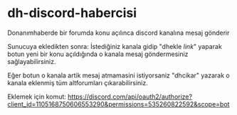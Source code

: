 # dh-discord-habercisi
Donanımhaberde bir forumda konu açılınca discord kanalına mesaj gönderir

Sunucuya ekledikten sonra:
  İstediğiniz kanala gidip "dhekle *link*" yaparak botun yeni bir konu açıldığında o kanala mesaj göndermesiniz sağlayabilirsiniz.
  
  Eğer botun o kanala artik mesaj atmamasini istiyorsaniz "dhcikar" yazarak o kanala eklenmiş tüm altforumları çıkarabilirsiniz.

Eklemek için komut: https://discord.com/api/oauth2/authorize?client_id=1105168750606553290&permissions=535260822592&scope=bot
